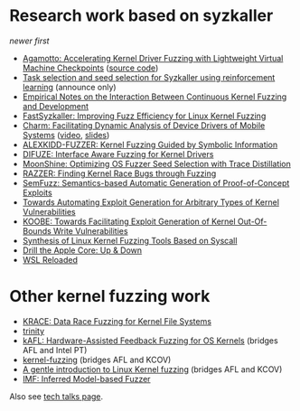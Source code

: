 # Research work based on syzkaller

_newer first_
* [Agamotto: Accelerating Kernel Driver Fuzzing with Lightweight Virtual Machine Checkpoints](https://www.usenix.org/conference/usenixsecurity20/presentation/song) ([source code](https://github.com/securesystemslab/agamotto))
* [Task selection and seed selection for Syzkaller using reinforcement learning](https://groups.google.com/d/msg/syzkaller/eKPD4ZpJ66o/UqO_K-SMFwAJ) (announce only)
* [Empirical Notes on the Interaction Between Continuous Kernel Fuzzing and Development](http://users.utu.fi/kakrind/publications/19/vulnfuzz_camera.pdf)
* [FastSyzkaller: Improving Fuzz Efficiency for Linux Kernel Fuzzing](https://iopscience.iop.org/article/10.1088/1742-6596/1176/2/022013)
* [Charm: Facilitating Dynamic Analysis of Device Drivers of Mobile Systems](https://www.usenix.org/system/files/conference/usenixsecurity18/sec18-talebi.pdf)
([video](https://www.usenix.org/conference/usenixsecurity18/presentation/talebi),
[slides](https://www.usenix.org/sites/default/files/conference/protected-files/security18_slides_talebi.pdf))
* [ALEXKIDD-FUZZER: Kernel Fuzzing Guided by Symbolic Information](https://www.cerias.purdue.edu/assets/symposium/2018-posters/829-D1B.pdf)
* [DIFUZE: Interface Aware Fuzzing for Kernel Drivers](https://acmccs.github.io/papers/p2123-corinaA.pdf)
* [MoonShine: Optimizing OS Fuzzer Seed Selection with Trace Distillation](http://www.cs.columbia.edu/~suman/docs/moonshine.pdf)
* [RAZZER: Finding Kernel Race Bugs through Fuzzing](https://lifeasageek.github.io/papers/jeong:razzer.pdf)
* [SemFuzz: Semantics-based Automatic Generation of Proof-of-Concept Exploits](https://www.informatics.indiana.edu/xw7/papers/p2139-you.pdf)
* [Towards Automating Exploit Generation for Arbitrary Types of Kernel Vulnerabilities](https://i.blackhat.com/us-18/Thu-August-9/us-18-Wu-Towards-Automating-Exploit-Generation-For-Arbitrary-Types-of-Kernel-Vulnerabilities-wp.pdf)
* [KOOBE: Towards Facilitating Exploit Generation of Kernel Out-Of-Bounds Write Vulnerabilities](https://www.usenix.org/system/files/sec20summer_chen-weiteng_prepub.pdf)
* [Synthesis of Linux Kernel Fuzzing Tools Based on Syscall](http://dpi-proceedings.com/index.php/dtcse/article/download/14990/14503)
* [Drill the Apple Core: Up & Down](https://i.blackhat.com/eu-18/Wed-Dec-5/eu-18-Juwei_Lin-Drill-The-Apple-Core.pdf)
* [WSL Reloaded](https://www.slideshare.net/AnthonyLAOUHINETSUEI/wsl-reloaded)

# Other kernel fuzzing work

* [KRACE: Data Race Fuzzing for Kernel File Systems](https://www.cc.gatech.edu/~mxu80/pubs/xu:krace.pdf)
* [trinity](https://github.com/kernelslacker/trinity)
* [kAFL: Hardware-Assisted Feedback Fuzzing for OS Kernels](https://www.usenix.org/system/files/conference/usenixsecurity17/sec17-schumilo.pdf) (bridges AFL and Intel PT)
* [kernel-fuzzing](https://github.com/oracle/kernel-fuzzing) (bridges AFL and KCOV)
* [A gentle introduction to Linux Kernel fuzzing](https://blog.cloudflare.com/a-gentle-introduction-to-linux-kernel-fuzzing/) (bridges AFL and KCOV)
* [IMF: Inferred Model-based Fuzzer](https://acmccs.github.io/papers/p2345-hanA.pdf)

Also see [tech talks page](/docs/talks.md).
